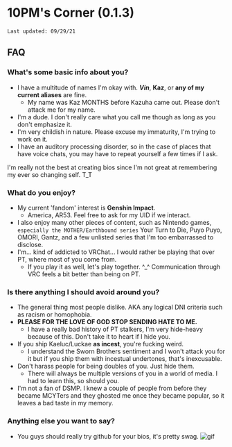 # 10PM's Corner (0.1.3)

`Last updated: 09/29/21`

## FAQ
   ### What's some basic info about you?
 - I have a multitude of names I'm okay with. **_Vin_**, **Kaz**, or **any of my current aliases** are fine.
     - My name was Kaz MONTHS before Kazuha came out. Please don't attack me for my name.
 - I'm a dude. I don't really care what you call me though as long as you don't emphasize it.
 - I'm very childish in nature. Please excuse my immaturity, I'm trying to work on it.
 - I have an auditory processing disorder, so in the case of places that have voice chats, you may have to repeat yourself a few times if I ask.

I'm really not the best at creating bios since I'm not great at remembering my ever so changing self. T_T

### What do you enjoy?
 - My current 'fandom' interest is **Genshin Impact**.
     - America, AR53. Feel free to ask for my UID if we interact.
- I also enjoy many other pieces of content, such as Nintendo games, `especially the MOTHER/Earthbound series` Your Turn to Die, Puyo Puyo, OMORI, Gantz, and a few unlisted series that I'm too embarrassed to disclose.
- I'm... kind of addicted to VRChat... I would rather be playing that over PT, where most of you come from.
     -  If you play it as well, let's play together. ^_^ Communication through VRC feels a bit better than being on PT.
### Is there anything I should avoid around you?
 - The general thing most people dislike. AKA any logical DNI criteria such as racism or homophobia.
 - **PLEASE FOR THE LOVE OF GOD STOP SENDING HATE TO ME.** 
     - I have a really bad history of PT stalkers, I'm very hide-heavy because of this. Don't take it to heart if I hide you.
 - If you ship Kaeluc/Luckae **as incest**, you're fucking weird.
     - I understand the Sworn Brothers sentiment and I won't attack you for it but if you ship them with incestual undertones, that's inexcusable.
 - Don't harass people for being doubles of you. Just hide them.
     - There will always be multiple versions of you in a world of media. I had to learn this, so should you.
  - I'm not a fan of DSMP. I knew a couple of people from before they became MCYTers and they ghosted me once they became popular, so it leaves a bad taste in my memory.
### Anything else you want to say?
- You guys should really try github for your bios, it's pretty swag.
![gif](https://user-images.githubusercontent.com/52664572/135260406-7f426160-3751-4031-8c7a-75de92c8fcc7.gif)
